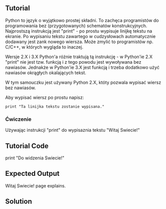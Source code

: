Tutorial
--------

Python to język o wyjątkowo prostej składni. To zachęca programistów do programowania bez 
(przygotowanych) schematów konstrukcyjnych. Najprostszą instrukcją jest "print" - po prostu wypisuje linijkę tekstu na ekranie.
Po wypisaniu tekstu zawartego w cudzysłowach automatycznie dodawany jest zank nowego wiersza. Może zmylić to programistów np. C/C++, w których wygląda to inaczej.

Wersje 2.X i 3.X Python'a różnie traktują tą instrukcję - w Python'ie 2.X "print" nie jest tzw. funkcją i z tego powodu jest 
wywoływana bez nawiasów. Jednakże w Python'ie 3.X jest funkcją i trzeba dodatkowo użyć nawiasów okrągłych okalających tekst.

W tym samouczku jest używany Python 2.X, któty pozwala wypisać wiersz bez nawiasów.

Aby wypisać wiersz po prostu napisz:

    print "Ta linijka tekstu zostanie wypisana."



### Ćwiczenie

Używając instrukcji "print" do wypisaznia tekstu "Witaj Swiecie!"

Tutorial Code
-------------
print "Do widzenia Swiecie!"

Expected Output
---------------
Witaj Swiecie! page explains.

Solution
--------